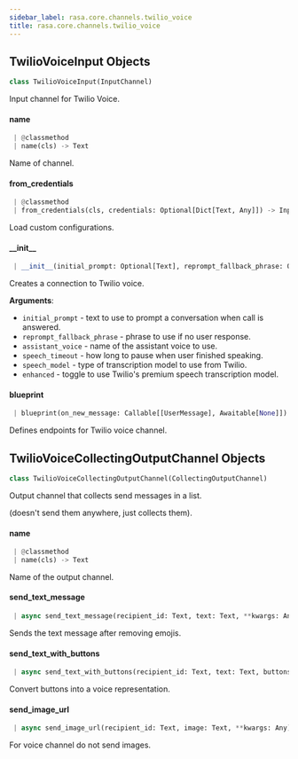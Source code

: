 ```yaml
---
sidebar_label: rasa.core.channels.twilio_voice
title: rasa.core.channels.twilio_voice
---
```

## TwilioVoiceInput Objects

```python
class TwilioVoiceInput(InputChannel)
```

Input channel for Twilio Voice.

#### name

```python
 | @classmethod
 | name(cls) -> Text
```

Name of channel.

#### from\_credentials

```python
 | @classmethod
 | from_credentials(cls, credentials: Optional[Dict[Text, Any]]) -> InputChannel
```

Load custom configurations.

#### \_\_init\_\_

```python
 | __init__(initial_prompt: Optional[Text], reprompt_fallback_phrase: Optional[Text], assistant_voice: Optional[Text], speech_timeout: Optional[Text], speech_model: Optional[Text], enhanced: Optional[Text]) -> None
```

Creates a connection to Twilio voice.

**Arguments**:

- `initial_prompt` - text to use to prompt a conversation when call is answered.
- `reprompt_fallback_phrase` - phrase to use if no user response.
- `assistant_voice` - name of the assistant voice to use.
- `speech_timeout` - how long to pause when user finished speaking.
- `speech_model` - type of transcription model to use from Twilio.
- `enhanced` - toggle to use Twilio&#x27;s premium speech transcription model.

#### blueprint

```python
 | blueprint(on_new_message: Callable[[UserMessage], Awaitable[None]]) -> Blueprint
```

Defines endpoints for Twilio voice channel.

## TwilioVoiceCollectingOutputChannel Objects

```python
class TwilioVoiceCollectingOutputChannel(CollectingOutputChannel)
```

Output channel that collects send messages in a list.

(doesn&#x27;t send them anywhere, just collects them).

#### name

```python
 | @classmethod
 | name(cls) -> Text
```

Name of the output channel.

#### send\_text\_message

```python
 | async send_text_message(recipient_id: Text, text: Text, **kwargs: Any) -> None
```

Sends the text message after removing emojis.

#### send\_text\_with\_buttons

```python
 | async send_text_with_buttons(recipient_id: Text, text: Text, buttons: List[Dict[Text, Any]], **kwargs: Any, ,) -> None
```

Convert buttons into a voice representation.

#### send\_image\_url

```python
 | async send_image_url(recipient_id: Text, image: Text, **kwargs: Any) -> None
```

For voice channel do not send images.

